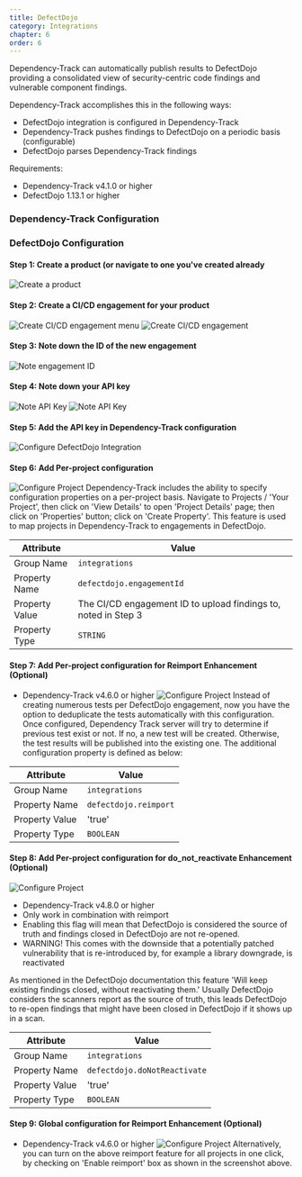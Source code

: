 ```yaml
---
title: DefectDojo
category: Integrations
chapter: 6
order: 6
---
```


Dependency-Track can automatically publish results to DefectDojo providing a
consolidated view of security-centric code findings and vulnerable component findings.

Dependency-Track accomplishes this in the following ways:

* DefectDojo integration is configured in Dependency-Track
* Dependency-Track pushes findings to DefectDojo on a periodic basis (configurable)
* DefectDojo parses Dependency-Track findings

Requirements:
* Dependency-Track v4.1.0 or higher
* DefectDojo 1.13.1 or higher

### Dependency-Track Configuration

### DefectDojo Configuration

#### Step 1: Create a product (or navigate to one you've created already
![Create a product](/images/screenshots/defectdojo_create_product.png)

#### Step 2: Create a CI/CD engagement for your product
![Create CI/CD engagement menu](/images/screenshots/defectdojo_create_cicd_menu.png)
![Create CI/CD engagement](/images/screenshots/defectdojo_create_cicd.png)

#### Step 3: Note down the ID of the new engagement
![Note engagement ID](/images/screenshots/defectdojo_cicd_engagement_id.png)

#### Step 4: Note down your API key
![Note API Key](/images/screenshots/defectdojo_api_key_menu.png)
![Note API Key](/images/screenshots/defectdojo_api_key.png)

#### Step 5: Add the API key in Dependency-Track configuration
![Configure DefectDojo Integration](/images/screenshots/defectdojo_config.png)

#### Step 6: Add Per-project configuration
![Configure Project](/images/screenshots/dtrack_project_properties.png)
Dependency-Track includes the ability to specify configuration properties on a per-project basis. Navigate to Projects / 'Your Project', then click on 'View Details' to open 'Project Details' page; then click on 'Properties' button; click on 'Create Property'.
This feature is used to map projects in Dependency-Track to engagements in DefectDojo.

| Attribute      | Value                             |
| ---------------| --------------------------------- |
| Group Name     | `integrations`                    |
| Property Name  | `defectdojo.engagementId`         |
| Property Value | The CI/CD engagement ID to upload findings to, noted in Step 3 |s
| Property Type  | `STRING`                          |

#### Step 7: Add Per-project configuration for Reimport Enhancement (Optional)
* Dependency-Track v4.6.0 or higher
![Configure Project](/images/screenshots/defectdojo_reimport.png)
Instead of creating numerous tests per DefectDojo engagement, now you have the option to deduplicate the tests automatically with this configuration. Once configured, Dependency Track server will try to determine if previous test exist or not. If no, a new test will be created. Otherwise, the test results will be published into the existing one.
The additional configuration property is defined as below:

| Attribute      | Value                             |
| ---------------| --------------------------------- |
| Group Name     | `integrations`                    |
| Property Name  | `defectdojo.reimport`             |
| Property Value | 'true'                            |
| Property Type  | `BOOLEAN`                         |

#### Step 8: Add Per-project configuration for do_not_reactivate Enhancement (Optional)
![Configure Project](/images/screenshots/defectdojo_do-not-reactivate.png)

* Dependency-Track v4.8.0 or higher
* Only work in combination with reimport
* Enabling this flag will mean that DefectDojo is considered the source of truth and findings closed in DefectDojo are not re-opened.
* WARNING! This comes with the downside that a potentially patched vulnerability that is re-introduced by, for example a library downgrade, is reactivated

As mentioned in the DefectDojo documentation this feature 'Will keep existing findings closed, without reactivating them.' Usually DefectDojo considers the scanners report as the source of truth, this leads DefectDojo to re-open findings that might have been closed in DefectDojo if it shows up in a scan.


| Attribute      | Value                             |
| ---------------| --------------------------------- |
| Group Name     | `integrations`                    |
| Property Name  | `defectdojo.doNotReactivate`             |
| Property Value | 'true'                            |
| Property Type  | `BOOLEAN`                         |

#### Step 9: Global configuration for Reimport Enhancement (Optional)
* Dependency-Track v4.6.0 or higher
![Configure Project](/images/screenshots/defectdojo_global_reimport.png)
Alternatively, you can turn on the above reimport feature for all projects in one click, by checking on 'Enable reimport' box as shown in the screenshot above.
